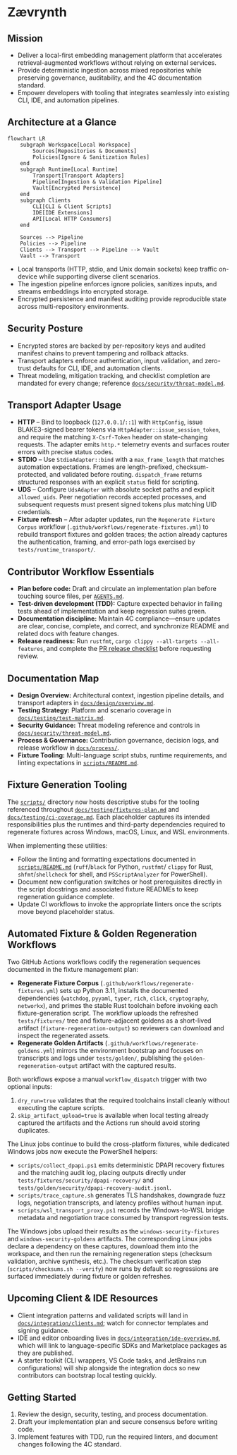 # Zævrynth

## Mission
- Deliver a local-first embedding management platform that accelerates retrieval-augmented workflows without relying on external services.
- Provide deterministic ingestion across mixed repositories while preserving governance, auditability, and the 4C documentation standard.
- Empower developers with tooling that integrates seamlessly into existing CLI, IDE, and automation pipelines.

## Architecture at a Glance
```mermaid
flowchart LR
    subgraph Workspace[Local Workspace]
        Sources[Repositories & Documents]
        Policies[Ignore & Sanitization Rules]
    end
    subgraph Runtime[Local Runtime]
        Transport[Transport Adapters]
        Pipeline[Ingestion & Validation Pipeline]
        Vault[Encrypted Persistence]
    end
    subgraph Clients
        CLI[CLI & Client Scripts]
        IDE[IDE Extensions]
        API[Local HTTP Consumers]
    end

    Sources --> Pipeline
    Policies --> Pipeline
    Clients --> Transport --> Pipeline --> Vault
    Vault --> Transport
```
- Local transports (HTTP, stdio, and Unix domain sockets) keep traffic on-device while supporting diverse client scenarios.
- The ingestion pipeline enforces ignore policies, sanitizes inputs, and streams embeddings into encrypted storage.
- Encrypted persistence and manifest auditing provide reproducible state across multi-repository environments.

## Security Posture
- Encrypted stores are backed by per-repository keys and audited manifest chains to prevent tampering and rollback attacks.
- Transport adapters enforce authentication, input validation, and zero-trust defaults for CLI, IDE, and automation clients.
- Threat modeling, mitigation tracking, and checklist completion are mandated for every change; reference [`docs/security/threat-model.md`](docs/security/threat-model.md).

## Transport Adapter Usage
- **HTTP** – Bind to loopback (`127.0.0.1`/`::1`) with `HttpConfig`, issue BLAKE3-signed bearer tokens via `HttpAdapter::issue_session_token`, and require the matching `X-Csrf-Token` header on state-changing requests. The adapter emits `http.*` telemetry events and surfaces router errors with precise status codes.
- **STDIO** – Use `StdioAdapter::bind` with a `max_frame_length` that matches automation expectations. Frames are length-prefixed, checksum-protected, and validated before routing. `dispatch_frame` returns structured responses with an explicit `status` field for scripting.
- **UDS** – Configure `UdsAdapter` with absolute socket paths and explicit `allowed_uids`. Peer negotiation records accepted processes, and subsequent requests must present signed tokens plus matching UID credentials.
- **Fixture refresh** – After adapter updates, run the `Regenerate Fixture Corpus` workflow (`.github/workflows/regenerate-fixtures.yml`) to rebuild transport fixtures and golden traces; the action already captures the authentication, framing, and error-path logs exercised by `tests/runtime_transport/`.

## Contributor Workflow Essentials
- **Plan before code:** Draft and circulate an implementation plan before touching source files, per [`AGENTS.md`](AGENTS.md).
- **Test-driven development (TDD):** Capture expected behavior in failing tests ahead of implementation and keep regression suites green.
- **Documentation discipline:** Maintain 4C compliance—ensure updates are clear, concise, complete, and correct, and synchronize README and related docs with feature changes.
- **Release readiness:** Run `rustfmt`, `cargo clippy --all-targets --all-features`, and complete the [PR release checklist](docs/process/pr-release-checklist.md) before requesting review.

## Documentation Map
- **Design Overview:** Architectural context, ingestion pipeline details, and transport adapters in [`docs/design/overview.md`](docs/design/overview.md).
- **Testing Strategy:** Platform and scenario coverage in [`docs/testing/test-matrix.md`](docs/testing/test-matrix.md).
- **Security Guidance:** Threat modeling reference and controls in [`docs/security/threat-model.md`](docs/security/threat-model.md).
- **Process & Governance:** Contribution governance, decision logs, and release workflow in [`docs/process/`](docs/process/).
- **Fixture Tooling:** Multi-language script stubs, runtime requirements, and linting expectations in [`scripts/README.md`](scripts/README.md).

## Fixture Generation Tooling

The [`scripts/`](scripts/) directory now hosts descriptive stubs for the tooling
referenced throughout [`docs/testing/fixtures-plan.md`](docs/testing/fixtures-plan.md)
and [`docs/testing/ci-coverage.md`](docs/testing/ci-coverage.md). Each placeholder
captures its intended responsibilities plus the runtimes and third-party
dependencies required to regenerate fixtures across Windows, macOS, Linux, and
WSL environments.

When implementing these utilities:

- Follow the linting and formatting expectations documented in
  [`scripts/README.md`](scripts/README.md) (`ruff`/`black` for Python, `rustfmt`/
  `clippy` for Rust, `shfmt`/`shellcheck` for shell, and `PSScriptAnalyzer` for
  PowerShell).
- Document new configuration switches or host prerequisites directly in the
  script docstrings and associated fixture READMEs to keep regeneration guidance
  complete.
- Update CI workflows to invoke the appropriate linters once the scripts move
  beyond placeholder status.

## Automated Fixture & Golden Regeneration Workflows

Two GitHub Actions workflows codify the regeneration sequences documented in the
fixture management plan:

- **Regenerate Fixture Corpus** (`.github/workflows/regenerate-fixtures.yml`) sets
  up Python 3.11, installs the documented dependencies (`watchdog`, `pyyaml`,
  `typer`, `rich`, `click`, `cryptography`, `networkx`), and primes the stable
  Rust toolchain before invoking each fixture-generation script. The workflow
  uploads the refreshed `tests/fixtures/` tree and fixture-adjacent goldens as a
  short-lived artifact (`fixture-regeneration-output`) so reviewers can download
  and inspect the regenerated assets.
- **Regenerate Golden Artifacts** (`.github/workflows/regenerate-goldens.yml`)
  mirrors the environment bootstrap and focuses on transcripts and logs under
  `tests/golden/`, publishing the `golden-regeneration-output` artifact with the
  captured results.

Both workflows expose a manual `workflow_dispatch` trigger with two optional
inputs:

1. `dry_run=true` validates that the required toolchains install cleanly without
   executing the capture scripts.
2. `skip_artifact_upload=true` is available when local testing already captured
   the artifacts and the Actions run should avoid storing duplicates.

The Linux jobs continue to build the cross-platform fixtures, while dedicated
Windows jobs now execute the PowerShell helpers:

- `scripts/collect_dpapi.ps1` emits deterministic DPAPI recovery fixtures and
  the matching audit log, placing outputs directly under
  `tests/fixtures/security/dpapi-recovery/` and
  `tests/golden/security/dpapi-recovery-audit.jsonl`.
- `scripts/trace_capture.sh` generates TLS handshakes, downgrade fuzz logs,
  negotiation transcripts, and latency profiles without human input.
- `scripts/wsl_transport_proxy.ps1` records the Windows-to-WSL bridge metadata
  and negotiation trace consumed by transport regression tests.

The Windows jobs upload their results as the `windows-security-fixtures` and
`windows-security-goldens` artifacts. The corresponding Linux jobs declare a
dependency on these captures, download them into the workspace, and then run the
remaining regeneration steps (checksum validation, archive synthesis, etc.). The
checksum verification step (`scripts/checksums.sh --verify`) now runs by default
so regressions are surfaced immediately during fixture or golden refreshes.

## Upcoming Client & IDE Resources
- Client integration patterns and validated scripts will land in [`docs/integration/clients.md`](docs/integration/clients.md); watch for connector templates and signing guidance.
- IDE and editor onboarding lives in [`docs/integration/ide-overview.md`](docs/integration/ide-overview.md), which will link to language-specific SDKs and Marketplace packages as they are published.
- A starter toolkit (CLI wrappers, VS Code tasks, and JetBrains run configurations) will ship alongside the integration docs so new contributors can bootstrap local testing quickly.

## Getting Started
1. Review the design, security, testing, and process documentation.
2. Draft your implementation plan and secure consensus before writing code.
3. Implement features with TDD, run the required linters, and document changes following the 4C standard.
